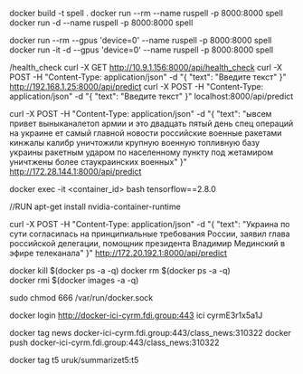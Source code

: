 docker build -t spell .
docker run --rm --name ruspell -p 8000:8000 spell
docker run -d --name ruspell -p 8000:8000 spell

docker run --rm --gpus 'device=0' --name ruspell -p 8000:8000 spell
docker run -it -d --gpus 'device=0' --name ruspell -p 8000:8000 spell

/health_check
curl -X GET http://10.9.1.156:8000/api/health_check
curl -X POST -H "Content-Type: application/json" -d "{ \"text\": \"Введите текст\" }" http://192.168.1.25:8000/api/predict
curl -X POST -H "Content-Type: application/json" -d "{ \"text\": \"Введите текст\" }" localhost:8000/api/predict

curl -X POST -H "Content-Type: application/json" -d "{ \"text\": \"ывсем привет выныканалетоп армии и это двадцать пятый день спец операций на украине ет самый главной новости российские военные ракетами кинжалы калибр уничтожили крупную военную топливную базу украины ракетным ударом по населенному пункту под жетамиром уничтжены более стаукраинских военных\" }"  http://172.28.144.1:8000/api/predict


docker exec -it <container_id> bash
tensorflow==2.8.0

//RUN apt-get install nvidia-container-runtime

curl -X POST -H "Content-Type: application/json" -d "{ \"text\": \"Украина по сути согласилась на принципиальные требования России, заявил глава российской делегации, помощник президента Владимир Мединский в эфире телеканала\" }" http://172.20.192.1:8000/api/predict


docker kill $(docker ps -a -q) 
docker rm $(docker ps -a -q)  
docker rmi $(docker images -a -q)

sudo chmod 666 /var/run/docker.sock

docker login http://docker-ici-cyrm.fdi.group:443
ici
cyrmE3r1x5a1J

docker tag news docker-ici-cyrm.fdi.group:443/class_news:310322
docker push docker-ici-cyrm.fdi.group:443/class_news:310322

docker tag t5 uruk/summarizet5:t5

